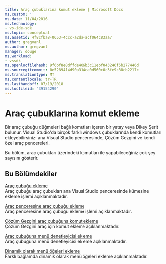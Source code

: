 ```yaml
---
title: Araç çubuklarına komut ekleme | Microsoft Docs
ms.custom: ''
ms.date: 11/04/2016
ms.technology:
- vs-ide-sdk
ms.topic: conceptual
ms.assetid: 4f8cfba8-0653-4ccc-a2da-acf064c83aa7
author: gregvanl
ms.author: gregvanl
manager: douge
ms.workload:
- vssdk
ms.openlocfilehash: 9f6bf8e8dffde406b3c11ebf043246f5b277446d
ms.sourcegitcommit: 0e5289414d90a314ca0d560c0c3fe9c88cb2217c
ms.translationtype: MT
ms.contentlocale: tr-TR
ms.lasthandoff: 07/19/2018
ms.locfileid: "39154290"
---
```

# <a name="add-commands-to-toolbars"></a>Araç çubuklarına komut ekleme
Bir araç çubuğu düğmeleri bağlı komutları içeren bir yatay veya Dikey Şerit bulunur. Visual Studio'da birçok farklı windows çubuklarında kendi komutları ekleyebilirsiniz: ana Visual Studio penceresinde, Çözüm Gezgini ve kendi özel araç pencereleri.  
  
 Bu bölüm, araç çubukları üzerindeki komutları ile yapabileceğiniz çok şey sayısını gösterir.  
  
## <a name="in-this-section"></a>Bu Bölümdekiler  
 [Araç çubuğu ekleme](../extensibility/adding-a-toolbar.md)  
 Araç çubuğu araç çubukları ana Visual Studio penceresinde kümesine ekleme işlemi açıklanmaktadır.  
  
 [Araç penceresine araç çubuğu ekleme](../extensibility/adding-a-toolbar-to-a-tool-window.md)  
 Araç penceresine araç çubuğu ekleme işlemi açıklanmaktadır.  
  
 [Çözüm Gezgini araç çubuğuna komut ekleme](../extensibility/adding-a-command-to-the-solution-explorer-toolbar.md)  
 Çözüm Gezgini araç için komut ekleme açıklanmaktadır.  
  
 [Araç çubuğuna menü denetleyicisi ekleme](../extensibility/adding-a-menu-controller-to-a-toolbar.md)  
 Araç çubuğuna menü denetleyicisi ekleme açıklanmaktadır.  
  
 [Dinamik olarak menü öğeleri ekleme](../extensibility/dynamically-adding-menu-items.md)  
 Farklı bağlamda dinamik olarak menü öğeleri ekleme açıklanmaktadır.